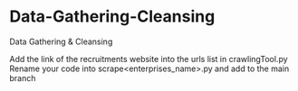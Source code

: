 # Data-Gathering-Cleansing
Data Gathering &amp; Cleansing

Add the link of the recruitments website into the urls list in crawlingTool.py
Rename your code into scrape<enterprises_name>.py and add to the main branch
